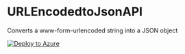 # URLEncodedtoJsonAPI
Converts a www-form-urlencoded string into a JSON object

[![Deploy to Azure](http://azuredeploy.net/deploybutton.png)](https://azuredeploy.net/)
